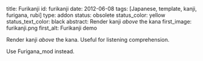 title: Furikanji
id: furikanji
date: 2012-06-08
tags: [Japanese, template, kanji, furigana, rubi]
type: addon
status: obsolete
status_color: yellow
status_text_color: black
abstract: Render kanji <em>above</em> the kana
first_image: furikanji.png
first_alt: Furikanji demo

Render kanji *above* the kana. Useful for listening comprehension.


Use Furigana_mod instead.

